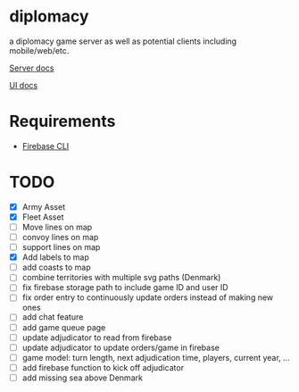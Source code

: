 # diplomacy
a diplomacy game server as well as potential clients including mobile/web/etc.


[Server docs](https://github.com/joeypedicini92/diplomacy/blob/master/server/README.md)

[UI docs](https://github.com/joeypedicini92/diplomacy/blob/master/web/README.md)

# Requirements

* [Firebase CLI](https://firebase.google.com/docs/cli/)

# TODO

- [x] Army Asset
- [x] Fleet Asset
- [ ] Move lines on map
- [ ] convoy lines on map
- [ ] support lines on map
- [x] Add labels to map
- [ ] add coasts to map
- [ ] combine territories with multiple svg paths (Denmark)
- [ ] fix firebase storage path to include game ID and user ID
- [ ] fix order entry to continuously update orders instead of making new ones
- [ ] add chat feature
- [ ] add game queue page
- [ ] update adjudicator to read from firebase
- [ ] update adjudicator to update orders/game in firebase
- [ ] game model: turn length, next adjudication time, players, current year, ...
- [ ] add firebase function to kick off adjudicator
- [ ] add missing sea above Denmark
